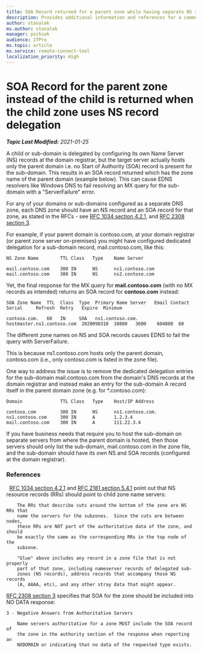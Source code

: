```yaml
---
title: SOA Record returned for a parent zone while having separate NS record delegation configured for a domain
description: Provides additional information and references for a common DNS misconfiguration.
author: stanalek
ms.author: stanalek
manager: pschiek
audience: ITPro 
ms.topic: article 
ms.service: remote-connect-tool
localization_priority: High
---
```

# SOA Record for the parent zone instead of the child is returned when the child zone uses NS record delegation

_**Topic Last Modified:** 2021-01-25_

A child or sub-domain is delegated by configuring its own Name Server (NS) records at the domain registrar, but the target server actually hosts only the parent domain i.e. no Start of Authority (SOA) record is present for the sub-domain. This results in an SOA record returned which has the zone name of the parent domain (example below). This can cause EDNS resolvers like Windows DNS to fail resolving an MX query for the sub-domain with a "ServerFailure" error.

For any of your domains or sub-domains configured as a separate DNS zone, each DNS zone should have an NS record and an SOA record for that zone, as stated in the RFCs - see [RFC 1034 section 4.2.1](https://tools.ietf.org/html/rfc1034#section-4.2.1"), and [RFC 2308 section 3](https://tools.ietf.org/html/rfc2308#section-3).

For example, if your parent domain is contoso.com, at your domain registrar (or parent zone server on-premises) you might have configured dedicated delegation for a sub-domain record,  mail.contoso.com, like this: 

```
NS Zone Name        TTL Class   Type    Name Server

mail.contoso.com    300 IN      NS      ns1.contoso.com
mail.contoso.com    300 IN      NS      ns2.contoso.com
```

Yet, the final response for the MX query for **mail.contoso.com** (with no MX records as intended) returns an SOA record for **contoso.com** instead: 
 
```
SOA Zone Name  TTL  Class  Type  Primary Name Server   Email Contact               Serial     Refresh  Retry   Expire  Minimum

contoso.com.   60   IN     SOA   ns1.contoso.com.      hostmaster.ns1.contoso.com  2020090310  10800   3600    604800  60
```
 
The different zone names on NS and SOA records causes EDNS to fail the query with ServerFailure.

This is because ns1.contoso.com hosts only the parent domain, contoso.com (i.e., only contoso.com is listed in the zone file).  

One way to address the issue is to remove the dedicated delegation entries for the sub-domain mail.contoso.com from the domain's DNS records at the domain registrar and instead make an entry for the sub-domain A record itself in the parent domain zone (e.g. for *.contoso.com): 
 
```
Domain              TTL Class   Type    Host/IP Address

contoso.com         300 IN      NS      ns1.contoso.com.
ns1.contoso.com     300 IN      A       1.2.3.4
mail.contoso.com    300 IN      A       111.22.3.4
```
 
If you have business needs that require you to host the sub-domain on separate servers from where the parent domain is hosted, then those servers should only list the sub-domain, mail.contoso.com in the zone file, and the sub-domain should have its own NS and SOA records (configured at the domain registrar). 

### References
 
[RFC 1034 section 4.2.1](https://tools.ietf.org/html/rfc1034#section-4.2.1") and [RFC 2181 section 5.4.1](https://tools.ietf.org/html/rfc2181#section-5.4.1) point out that NS resource records (RRs) should point to child zone name servers:

```
    The RRs that describe cuts around the bottom of the zone are NS RRs that
    name the servers for the subzones.  Since the cuts are between nodes,
    these RRs are NOT part of the authoritative data of the zone, and should
    be exactly the same as the corresponding RRs in the top node of the
    subzone.

    "Glue" above includes any record in a zone file that is not properly
    part of that zone, including nameserver records of delegated sub-
    zones (NS records), address records that accompany those NS records
    (A, AAAA, etc), and any other stray data that might appear.
```

[RFC 2308 section 3](https://tools.ietf.org/html/rfc2308#section-3) specifies that SOA for the zone should be included into NO DATA response:

```
3 - Negative Answers from Authoritative Servers
     
    Name servers authoritative for a zone MUST include the SOA record of
    the zone in the authority section of the response when reporting an
    NXDOMAIN or indicating that no data of the requested type exists.
```